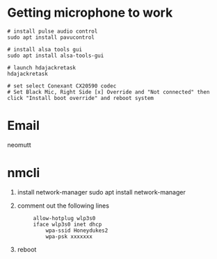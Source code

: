 # Getting microphone to work

```
# install pulse audio control
sudo apt install pavucontrol

# install alsa tools gui
sudo apt install alsa-tools-gui

# launch hdajackretask
hdajackretask

# set select Conexant CX20590 codec
# Set Black Mic, Right Side [x] Override and "Not connected" then click "Install boot override" and reboot system
```

# Email
neomutt

# nmcli
1. install network-manager
sudo apt install network-manager

2. comment out the following lines

			allow-hotplug wlp3s0
			iface wlp3s0 inet dhcp
				wpa-ssid Honeydukes2
				wpa-psk xxxxxxx
3. reboot
